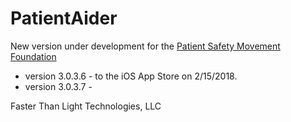 # PatientAider
New version under development for the [Patient Safety Movement Foundation](http://patientsafetymovement.org)

- version 3.0.3.6 - to the iOS App Store on 2/15/2018.
- version 3.0.3.7 - 

Faster Than Light Technologies, LLC
